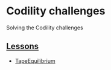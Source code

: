 # Codility challenges
Solving the Codility challenges

## [Lessons](https://app.codility.com/programmers/lessons)

- [TapeEquilibrium]()

